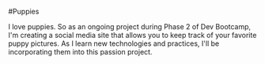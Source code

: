 #Puppies

I love puppies.  So as an ongoing project during Phase 2 of Dev Bootcamp, I'm creating a social media site that allows you to keep track of your favorite puppy pictures.  As I learn new technologies and practices, I'll be incorporating them into this passion project.